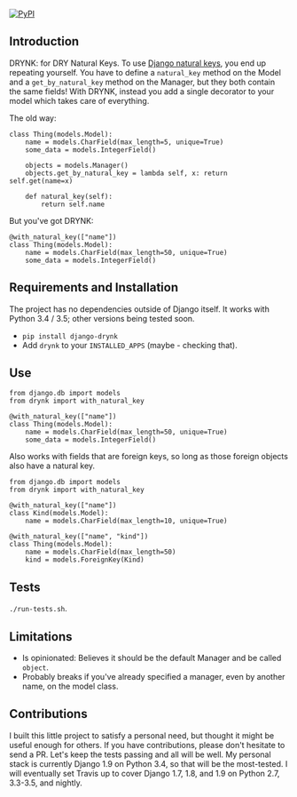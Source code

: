 [![PyPI](https://img.shields.io/pypi/v/django-drynk.svg)](https://pypi.python.org/pypi/django-drynk)

Introduction
------------

DRYNK: for DRY Natural Keys.
To use [Django natural keys](https://docs.djangoproject.com/en/1.9/topics/serialization/#natural-keys), you end up repeating yourself.
You have to define a `natural_key` method on the Model and a `get_by_natural_key` method on the Manager, but they both contain the same fields!
With DRYNK, instead you add a single decorator to your model which takes care of everything.

The old way:

    class Thing(models.Model):
    	name = models.CharField(max_length=5, unique=True)
    	some_data = models.IntegerField()
    	
    	objects = models.Manager()
    	objects.get_by_natural_key = lambda self, x: return self.get(name=x)
    	
    	def natural_key(self):
    		return self.name

But you've got DRYNK:

	@with_natural_key(["name"])
    class Thing(models.Model):
    	name = models.CharField(max_length=50, unique=True)
    	some_data = models.IntegerField()


Requirements and Installation
-----------------------------

The project has no dependencies outside of Django itself.
It works with Python 3.4 / 3.5; other versions being tested soon.

* `pip install django-drynk`
* Add `drynk` to your `INSTALLED_APPS` (maybe - checking that).


Use
---

	from django.db import models
	from drynk import with_natural_key

	@with_natural_key(["name"])
    class Thing(models.Model):
    	name = models.CharField(max_length=50, unique=True)
    	some_data = models.IntegerField()

Also works with fields that are foreign keys, so long as those foreign objects also have a natural key.

	from django.db import models
	from drynk import with_natural_key

	@with_natural_key(["name"])
    class Kind(models.Model):
    	name = models.CharField(max_length=10, unique=True)

	@with_natural_key(["name", "kind"])
    class Thing(models.Model):
    	name = models.CharField(max_length=50)
    	kind = models.ForeignKey(Kind)


Tests
-----

`./run-tests.sh`.


Limitations
-----------

* Is opinionated: Believes it should be the default Manager and be called `object`.
* Probably breaks if you've already specified a manager, even by another name, on the model class.


Contributions
-------------

I built this little project to satisfy a personal need, but thought it might be useful enough for others.
If you have contributions, please don't hesitate to send a PR.
Let's keep the tests passing and all will be well.
My personal stack is currently Django 1.9 on Python 3.4, so that will be the most-tested.
I will eventually set Travis up to cover Django 1.7, 1.8, and 1.9 on Python 2.7, 3.3-3.5, and nightly.
